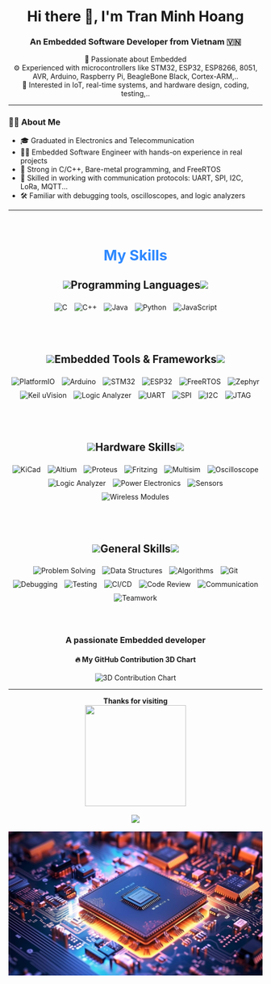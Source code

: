 <!-- GitHub Profile -->

<!-- [![thetalentcoder Nuxter profile](https://nuxters.nuxt.com/card/thetalentcoder/og.png)](https://nuxters.nuxt.com/thetalentcoder) -->


<!--![Header] (./profileHeader.png) -->

<h1 align="center">Hi there 👋, I'm Tran Minh Hoang</h1>
<h3 align="center">An Embedded Software Developer from Vietnam 🇻🇳</h3>

<p align="center">
  🔧 Passionate about Embedded<br/>
  ⚙️ Experienced with microcontrollers like STM32, ESP32, ESP8266, 8051, AVR, Arduino, Raspberry Pi, BeagleBone Black, Cortex-ARM,.. <br/>
  📡 Interested in IoT, real-time systems, and hardware design, coding, testing,..
</p>

---
### 🧑‍💻 About Me

- 🎓 Graduated in Electronics and Telecommunication
- 👨‍💻 Embedded Software Engineer with hands-on experience in real projects
- 🧠 Strong in C/C++, Bare-metal programming, and FreeRTOS
- 📡 Skilled in working with communication protocols: UART, SPI, I2C, LoRa, MQTT...
- 🛠️ Familiar with debugging tools, oscilloscopes, and logic analyzers

---

</br>

<div align="center" style="margin: 20px 0;">
  <h1 style="font-size: 1.8rem; color: #2D88FF; margin-bottom: 10px;"><strong>My Skills</strong></h1>


 <h2><img src="https://media.giphy.com/media/iY8CRBdQXODJSCERIr/giphy.gif" width="30px">Programming Languages<img src="https://media.giphy.com/media/iY8CRBdQXODJSCERIr/giphy.gif" width="30px"></h2>

<img src="https://img.shields.io/badge/C-%234285F4.svg?style=flat-square&logo=c&logoColor=white" alt="C" style="margin: 5px; height: 30px;">
<img src="https://img.shields.io/badge/C++-00599C.svg?style=flat-square&logo=c%2B%2B&logoColor=white" alt="C++" style="margin: 5px; height: 30px;">
<img src="https://img.shields.io/badge/Java-%23CC342D.svg?style=flat-square&logo=java&logoColor=white" alt="Java" style="margin: 5px; height: 30px;">
<img src="https://img.shields.io/badge/Python-%233462A6.svg?style=flat-square&logo=python&logoColor=white" alt="Python" style="margin: 5px; height: 30px;">
<img src="https://img.shields.io/badge/JavaScript-%23323330.svg?style=flat-square&logo=javascript&logoColor=%23F7DF1E" alt="JavaScript" style="margin: 5px; height: 30px;">


</br></br>
<h2><img src="https://media.giphy.com/media/iY8CRBdQXODJSCERIr/giphy.gif" width="30px">Embedded Tools & Frameworks<img src="https://media.giphy.com/media/iY8CRBdQXODJSCERIr/giphy.gif" width="30px"></h2>

<img src="https://img.shields.io/badge/PlatformIO-%23007ACC.svg?style=flat-square&logo=platformio&logoColor=orange" alt="PlatformIO" style="margin: 5px; height: 30px;">
<img src="https://img.shields.io/badge/Arduino-00979D.svg?style=flat-square&logo=arduino&logoColor=white" alt="Arduino" style="margin: 5px; height: 30px;">
<img src="https://img.shields.io/badge/STM32-03234B.svg?style=flat-square&logo=stmicroelectronics&logoColor=white" alt="STM32" style="margin: 5px; height: 30px;">
<img src="https://img.shields.io/badge/ESP32-323330.svg?style=flat-square&logo=espressif&logoColor=white" alt="ESP32" style="margin: 5px; height: 30px;">
<img src="https://img.shields.io/badge/FreeRTOS-008080.svg?style=flat-square&logo=freertos&logoColor=white" alt="FreeRTOS" style="margin: 5px; height: 30px;">
<img src="https://img.shields.io/badge/Zephyr-00BFFF.svg?style=flat-square&logo=zephyrproject&logoColor=white" alt="Zephyr" style="margin: 5px; height: 30px;">
<img src="https://img.shields.io/badge/Keil-uVision-blue.svg?style=flat-square" alt="Keil uVision" style="margin: 5px; height: 30px;">
<img src="https://img.shields.io/badge/Logic%20Analyzer-%23FF6F00.svg?style=flat-square" alt="Logic Analyzer" style="margin: 5px; height: 30px;">
<img src="https://img.shields.io/badge/UART-%23FF9800.svg?style=flat-square" alt="UART" style="margin: 5px; height: 30px;">
<img src="https://img.shields.io/badge/SPI-%234CAF50.svg?style=flat-square" alt="SPI" style="margin: 5px; height: 30px;">
<img src="https://img.shields.io/badge/I2C-%232196F3.svg?style=flat-square" alt="I2C" style="margin: 5px; height: 30px;">
<img src="https://img.shields.io/badge/JTAG-%23FF4081.svg?style=flat-square" alt="JTAG" style="margin: 5px; height: 30px;">


</br></br>
<h2 align="center"><img src="https://media.giphy.com/media/iY8CRBdQXODJSCERIr/giphy.gif" width="30px">Hardware Skills<img src="https://media.giphy.com/media/iY8CRBdQXODJSCERIr/giphy.gif" width="30px"></h2>

<img src="https://img.shields.io/badge/PCB%20Design-KiCad-%23007EC6.svg?style=flat-square&logo=kicad&logoColor=white" alt="KiCad" style="margin: 5px; height: 30px;">
<img src="https://img.shields.io/badge/Altium%20Designer-%23A5915F.svg?style=flat-square&logo=altiumdesigner&logoColor=white" alt="Altium" style="margin: 5px; height: 30px;">
<img src="https://img.shields.io/badge/Proteus-Blue.svg?style=flat-square" alt="Proteus" style="margin: 5px; height: 30px;">
<img src="https://img.shields.io/badge/Fritzing-%23CC342D.svg?style=flat-square&logo=fritzing&logoColor=white" alt="Fritzing" style="margin: 5px; height: 30px;">
<img src="https://img.shields.io/badge/Multisim-%23006699.svg?style=flat-square" alt="Multisim" style="margin: 5px; height: 30px;">
<img src="https://img.shields.io/badge/Oscilloscope-%23F57C00.svg?style=flat-square" alt="Oscilloscope" style="margin: 5px; height: 30px;">
<img src="https://img.shields.io/badge/Logic%20Analyzer-%23FF9800.svg?style=flat-square" alt="Logic Analyzer" style="margin: 5px; height: 30px;">
<img src="https://img.shields.io/badge/Power%20Electronics-%23E65100.svg?style=flat-square" alt="Power Electronics" style="margin: 5px; height: 30px;">
<img src="https://img.shields.io/badge/Sensors%20%26%20Actuators-%2300BCD4.svg?style=flat-square" alt="Sensors" style="margin: 5px; height: 30px;">
<img src="https://img.shields.io/badge/Wireless%20Modules-LoRa%20%7C%20WiFi%20%7C%20BLE-%234CAF50.svg?style=flat-square" alt="Wireless Modules" style="margin: 5px; height: 30px;">

 </br></br>
<h2><img src="https://media.giphy.com/media/iY8CRBdQXODJSCERIr/giphy.gif" width="30px">General Skills<img src="https://media.giphy.com/media/iY8CRBdQXODJSCERIr/giphy.gif" width="30px"></h2>

<img src="https://img.shields.io/badge/Problem%20Solving-%23007ACC.svg?style=flat-square&logo=code&logoColor=white" alt="Problem Solving" style="margin: 5px; height: 30px;">
<img src="https://img.shields.io/badge/Data%20Structures-%2334A853.svg?style=flat-square&logo=database&logoColor=white" alt="Data Structures" style="margin: 5px; height: 30px;">
<img src="https://img.shields.io/badge/Algorithms-%23F9A825.svg?style=flat-square&logo=algorithm&logoColor=white" alt="Algorithms" style="margin: 5px; height: 30px;">
<img src="https://img.shields.io/badge/Version%20Control-%23F05032.svg?style=flat-square&logo=git&logoColor=white" alt="Git" style="margin: 5px; height: 30px;">
<img src="https://img.shields.io/badge/Debugging-%2300BCD4.svg?style=flat-square&logo=bug&logoColor=white" alt="Debugging" style="margin: 5px; height: 30px;">
<img src="https://img.shields.io/badge/Testing-%23256CEB.svg?style=flat-square&logo=test&logoColor=white" alt="Testing" style="margin: 5px; height: 30px;">
<img src="https://img.shields.io/badge/CI%2FCD-%23005571.svg?style=flat-square&logo=githubactions&logoColor=white" alt="CI/CD" style="margin: 5px; height: 30px;">
<img src="https://img.shields.io/badge/Code%20Review-%23E91E63.svg?style=flat-square&logo=code&logoColor=white" alt="Code Review" style="margin: 5px; height: 30px;">
<img src="https://img.shields.io/badge/Communication-%23FF5722.svg?style=flat-square&logo=slack&logoColor=white" alt="Communication" style="margin: 5px; height: 30px;">
<img src="https://img.shields.io/badge/Teamwork-%236A1B9A.svg?style=flat-square&logo=teamviewer&logoColor=white" alt="Teamwork" style="margin: 5px; height: 30px;">

</div>
</br>

<h3 align="center">A passionate Embedded developer</h3>
<h4 align="center">🔥 My GitHub Contribution 3D Chart</h4>

<p align="center">
  <img src="https://raw.githubusercontent.com/MHoangKMA/github-profile-3d-contrib/main/profile-green-animate.svg" alt="3D Contribution Chart" />
</p>

________________________________________________________

<p align="center">
  <strong>Thanks for visiting</strong>
  <br>
  <img src="https://media.giphy.com/media/O51MQ3DduOcGW6ofR3/giphy.gif" width="200" height="200" frameBorder="0" class="giphy-embed" allowFullScreen>
</p>

<p align="center"> 
<img src="https://profile-counter.glitch.me/MHoangKMA/count.svg">

![footer](./images/WEBP/footer-git.jpg)
